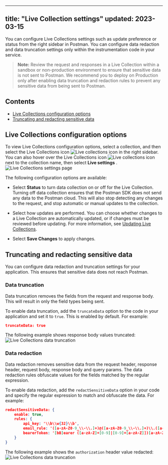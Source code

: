 *** ** * ** ***

title: "Live Collection settings"
updated: 2023\-03\-15
---------------------------------------------------------

You can configure Live Collections settings such as update preference or status from the right sidebar in Postman. You can configure data redaction and data truncation settings only within the instrumentation code in your service.
> 
> **Note:** Review the request and responses in a Live Collection within a sandbox or non\-production environment to ensure that sensitive data is not sent to Postman. We recommend you to deploy on Production only after enabling data truncation and redaction rules to prevent any sensitive data from being sent to Postman.

Contents
--------

* [Live Collections configuration options](#live-collections-configuration-options)
* [Truncating and redacting sensitive data](#truncating-and-redacting-sensitive-data)

Live Collections configuration options
--------------------------------------

To view Live Collections configuration options, select a collection, and then select the Live Collections icon ![Live collections icon](https://assets.postman.com/postman-docs/v10/icon-live-collections.jpg#icon) in the right sidebar. You can also hover over the Live Collections icon ![Live collections icon](https://assets.postman.com/postman-docs/v10/icon-live-collections.jpg#icon) next to the collection name, then select **Live settings** .
![Live Collections settings page](https://assets.postman.com/postman-docs/v10/live-collections-settings-page.jpg) 

The following configuration options are available:

* Select **Status** to turn data collection on or off for the Live Collection. Turning off data collection ensures that the Postman SDK does not send any data to the Postman cloud. This will also stop detecting any changes to the request, and stop automatic or manual updates to the collection.

* Select how updates are performed. You can choose whether changes to a Live Collection are automatically updated, or if changes must be reviewed before updating. For more information, see [Updating Live Collections](/docs/collections/live-collections/update-live-collections/).

* Select **Save Changes** to apply changes.

Truncating and redacting sensitive data
---------------------------------------

You can configure data redaction and truncation settings for your application. This ensures that sensitive data does not reach Postman.

### Data truncation

Data truncation removes the fields from the request and response body. This will result in only the field types being sent.

To enable data truncation, add the `truncateData` option to the code in your application and set it to `true`. This is enabled by default. For example:

```json
truncateData: true
```

The following example shows response body values truncated:
![Live Collections data truncation](https://assets.postman.com/postman-docs/v10/live-collections-data-truncation.jpg) 

### Data redaction

Data redaction removes sensitive data from the request header, response header, request body, response body and query params. The data redaction rules obfuscate values for the fields matched by the regular expression.

To enable data redaction, add the `redactSensitiveData` option in your code and specify the regular expression to match and obfuscate the data. For example:

```json
redactSensitiveData: {
	enable: true,
	rules: {
		api_key: '\\b\\w{32}\\b',
		email_rule: '([a-zA-Z0-9_\\-\\.]+)@([a-zA-Z0-9_\\-\\.]+)\\.([a-zA-Z]{2,5})',
		bearerToken: '[bB]earer ([a-zA-Z]+[0-9]|[0-9]+[a-zA-Z]])[a-zA-Z0-9/+_.-]{15,1000}(?![a-zA-Z0-9/+.-])',
	}
}
```

The following example shows the `authorization` header value redacted:
![Live Collections data truncation](https://assets.postman.com/postman-docs/v10/live-collection-data-redaction-example.jpg)

